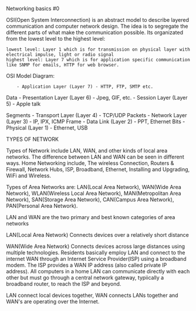 Networking basics #0

OSI(Open System Interconnection) is an abstract model to describe layered communication and computer network design. The idea is to segregate the different parts of what make the communication possible. Its organizated from the lowest level to the highest level:
 
    lowest level: Layer 1 which is for transmission on physical layer with electrical impulse, light or radio signal
    highest level: Layer 7 which is for application specific communication like SNMP for emails, HTTP for web browser. 


OSI Model Diagram:

        - Application Layer (Layer 7) - HTTP, FTP, SMTP etc.
Data    - Presentation Layer (Layer 6) - Jpeg, GIF, etc.
        - Session Layer (Layer 5) - Apple talk 


Segments        - Transport Layer (Layer 4) - TCP/UDP
Packets         - Network Layer (Layer 3) - IP, IPX, ICMP
Frame           - Data Link (Layer 2) - PPT, Ethernet
Bits            - Physical (Layer 1) - Ethernet, USB



TYPES OF NETWORK

Types of Network include LAN, WAN, and other kinds of local area networks. The difference between LAN and WAN can be seen in different ways. Home Networking include, The wireless Connection, Routers & Firewall, Network Hubs, ISP, Broadband, Ethernet, Installing and Upgrading, WiFi and Wireless. 

Types of Area Networks are: LAN(Local Area Network), WAN(Wide Area Network), WLAN(Wireless Local Area Network), MAN(Metropolitan Area Network), SAN(Storage Area Network), CAN(Campus Area Network), PAN(Personal Area Network).

LAN and WAN are the two primary and best known categories of area networks

LAN(Local Area Network)
Connects devices over a relatively short distance

WAN(Wide Area  Network)
Connects devices across large distances using multiple technologies. Residents basically employ LAN and connect to the internet WAN through an Internet Service Provider(ISP) using a broadband modem. The ISP provides a WAN IP address (also called private IP address). All computers in a home LAN can communicate directly with each other but must go through a central network gateway, typiically a broadband router, to reach the ISP and beyond.

LAN connect local devices together, WAN connects LANs together and WAN's are operating over the Internet.